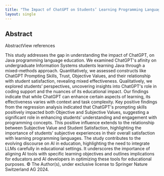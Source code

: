 ```yaml
---
title: "The Impact of ChatGPT on Students’ Learning Programming Languages"
layout: single
---
```


## Abstract
AbstractView references

This study addresses the gap in understanding the impact of ChatGPT, on Java programming language education. We examined ChatGPT's afinity on undergraduate Information Systems students learning Java through a mixed-methods approach. Quantitatively, we assessed constructs like ChatGPT Prompting Skills, Trust, Objective Values, and their relationship with student satisfaction, revealing mixed effectiveness. Qualitatively, we explored students’ perspectives, uncovering insights into ChatGPT's role in coding support and the nuances of its educational impact. Our findings indicate that while ChatGPT can enhance certain aspects of learning, its effectiveness varies with context and task complexity. Key positive findings from the regression analysis indicated that ChatGPT's prompting skills positively impacted both Objective and Subjective Values, suggesting a significant role in enhancing students’ understanding and engagement with programming concepts. This positive influence extends to the relationship between Subjective Value and Student Satisfaction, highlighting the importance of students’ subjective experiences in their overall satisfaction with learning programming languages. The study contributes to the evolving discourse on AI in education, highlighting the need to integrate LLMs carefully in educational settings. It underscores the importance of aligning AI tools with specific learning objectives and outlines implications for educators and AI developers in optimizing these tools for educational purposes. © The Author(s), under exclusive license to Springer Nature Switzerland AG 2024.
